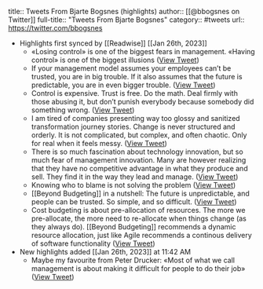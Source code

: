title:: Tweets From Bjarte Bogsnes (highlights)
author:: [[@bbogsnes on Twitter]]
full-title:: "Tweets From Bjarte Bogsnes"
category:: #tweets
url:: https://twitter.com/bbogsnes

- Highlights first synced by [[Readwise]] [[Jan 26th, 2023]]
	- «Losing control» is one of the biggest fears in management. «Having  control» is one of the biggest illusions ([View Tweet](https://twitter.com/bbogsnes/status/1382079825486172160))
	- If your management model assumes your employees can’t be trusted, you are in big trouble. If it also assumes that the future is predictable, you are in even bigger trouble. ([View Tweet](https://twitter.com/bbogsnes/status/1464691897188950019))
	- Control is expensive. Trust is free. Do the math. Deal firmly with those abusing it, but don’t punish everybody because somebody did something wrong. ([View Tweet](https://twitter.com/bbogsnes/status/1402711851302100996))
	- I am tired of companies presenting way too glossy and sanitized transformation journey stories. Change is never structured and orderly. It is not complicated, but complex, and often chaotic. Only for real when it feels messy. ([View Tweet](https://twitter.com/bbogsnes/status/1423754230695972867))
	- There is so much fascination about technology innovation, but so much fear of management innovation. Many are however realizing that they have no competitive advantage in what they produce and sell. They find it in the way they lead and manage. ([View Tweet](https://twitter.com/bbogsnes/status/1427387877852434435))
	- Knowing who to blame is not solving the problem ([View Tweet](https://twitter.com/bbogsnes/status/1235323026788450304))
	- [[Beyond Budgeting]] in a nutshell: The future is unpredictable, and people can be trusted. So simple, and so difficult. ([View Tweet](https://twitter.com/bbogsnes/status/1387877724497317890))
	- Cost budgeting is about pre-allocation of resources. The more we pre-allocate, the more need to re-allocate when things change (as they always do). [[Beyond Budgeting]] recommends a dynamic resource allocation, just like Agile recommends a continous delivery of software functionality ([View Tweet](https://twitter.com/bbogsnes/status/1278054059207991297))
- New highlights added [[Jan 26th, 2023]] at 11:42 AM
	- Maybe my favourite from Peter Drucker: «Most of what we call management is about making it difficult for people to do their job» ([View Tweet](https://twitter.com/bbogsnes/status/1391508290748747777))